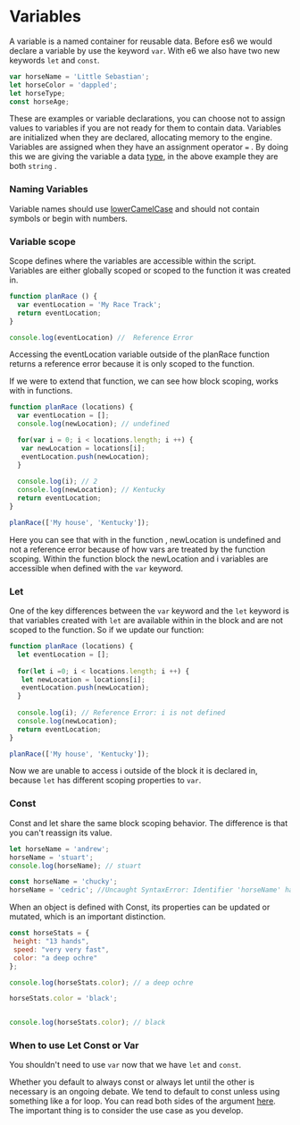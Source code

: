 # Variables

A variable is a named container for reusable data. Before es6 we would declare a variable by use the keyword `var`. With e6 we also have two new keywords `let` and `const`. 

```javascript
var horseName = 'Little Sebastian';
let horseColor = 'dappled';
let horseType; 
const horseAge; 
```

These are examples or variable declarations, you can choose not to assign values to variables if you are not ready for them to contain data. Variables are initialized when they are declared, allocating memory to the engine. Variables are assigned when they have an assignment operator `=` . By doing this we are giving the variable a data [type](types-data-types.md), in the above example they are both `string` .

### Naming Variables

Variable names should use [lowerCamelCase](https://eslint.org/docs/rules/camelcase) and should not contain symbols or begin with numbers.

### Variable scope

Scope defines where the variables are accessible within the script. Variables are either globally scoped or scoped to the function it was created in. 

```javascript
function planRace () { 
  var eventLocation = 'My Race Track';
  return eventLocation;
}

console.log(eventLocation) //  Reference Error 
```

Accessing the eventLocation variable outside of the planRace function returns a reference error because it is only scoped to the function.

If we were to extend that function, we can see how block scoping, works with in functions.

```javascript
function planRace (locations) { 
  var eventLocation = [];
  console.log(newLocation); // undefined

  for(var i = 0; i < locations.length; i ++) {
   var newLocation = locations[i];
   eventLocation.push(newLocation);  
  }
  
  console.log(i); // 2
  console.log(newLocation); // Kentucky
  return eventLocation;
}

planRace(['My house', 'Kentucky']);
```

Here you can see that with in the function , newLocation is undefined and not a reference error because of how vars are treated by the function scoping. Within the function block the newLocation and i variables are accessible when defined with the `var` keyword.

### Let

One of the key differences between the `var` keyword and the `let` keyword is that variables created with `let` are available within in the block and are not scoped to the function. So if we update our function: 

```javascript
function planRace (locations) { 
  let eventLocation = [];
  
  for(let i =0; i < locations.length; i ++) {
   let newLocation = locations[i];
   eventLocation.push(newLocation);  
  }
  
  console.log(i); // Reference Error: i is not defined
  console.log(newLocation); 
  return eventLocation;
}

planRace(['My house', 'Kentucky']);
```

Now we are unable to access i outside of the block it is declared in, because `let` has different scoping properties to `var`. 

### Const

Const and let share the same block scoping behavior. The difference is that you can't reassign its value.

```javascript
let horseName = 'andrew';
horseName = 'stuart'; 
console.log(horseName); // stuart

const horseName = 'chucky';
horseName = 'cedric'; //Uncaught SyntaxError: Identifier 'horseName' has already been declared 
```

When an object is defined with Const, its properties can be updated or mutated, which is an important distinction.

```javascript
const horseStats = {
 height: "13 hands",
 speed: "very very fast",
 color: "a deep ochre"
};

console.log(horseStats.color); // a deep ochre

horseStats.color = 'black';


console.log(horseStats.color); // black
```



### When to use Let Const or Var

You shouldn't need to use `var` now that we have `let` and `const`. 

Whether you default to always const or always let until the other is necessary is an ongoing debate. We tend to default to const unless using something like a for loop. You can read both sides of the argument [here](https://css-tricks.com/let-vs-const/). The important thing is to consider the use case as you develop.

